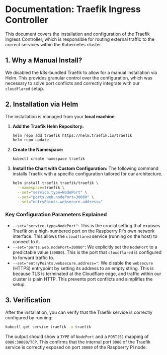 # Documentation: Traefik Ingress Controller

This document covers the installation and configuration of the Traefik Ingress Controller, which is responsible for routing external traffic to the correct services within the Kubernetes cluster.

## 1. Why a Manual Install?

We disabled the k3s-bundled Traefik to allow for a manual installation via Helm. This provides granular control over the configuration, which was necessary to solve port conflicts and correctly integrate with our `cloudflared` setup.

## 2. Installation via Helm

The installation is managed from your **local machine**.

1.  **Add the Traefik Helm Repository:**
    ```bash
    helm repo add traefik https://helm.traefik.io/traefik
    helm repo update
    ```

2.  **Create the Namespace:**
    ```bash
    kubectl create namespace traefik
    ```

3.  **Install the Chart with Custom Configuration:**
    The following command installs Traefik with a specific configuration tailored for our architecture.

    ```bash
    helm install traefik traefik/traefik \
      --namespace=traefik \
      --set="service.type=NodePort" \
      --set="ports.web.nodePort=30080" \
      --set="entryPoints.websecure.address="
    ```

### Key Configuration Parameters Explained

-   `--set="service.type=NodePort"`: This is the crucial setting that exposes Traefik on a high-numbered port on the Raspberry Pi's own network interface. This allows the `cloudflared` service (running on the host) to connect to it.
-   `--set="ports.web.nodePort=30080"`: We explicitly set the `NodePort` to a predictable value (`30080`). This is the port that `cloudflared` is configured to forward traffic to.
-   `--set="entryPoints.websecure.address="`: We disable the `websecure` (HTTPS) entrypoint by setting its address to an empty string. This is because TLS is terminated at the Cloudflare edge, and traffic within our cluster is plain HTTP. This prevents port conflicts and simplifies the setup.

## 3. Verification

After the installation, you can verify that the Traefik service is correctly configured by running:

```bash
kubectl get service traefik -n traefik
```

The output should show a `TYPE` of `NodePort` and a `PORT(S)` mapping of `8080:30080/TCP`. This confirms that the internal port `8080` of the Traefik service is correctly exposed on port `30080` of the Raspberry Pi node.

```